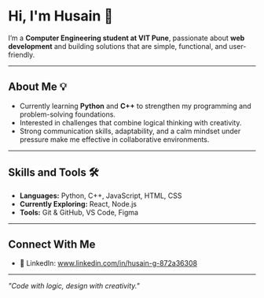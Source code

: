 # Hi, I'm Husain 👋

I’m a **Computer Engineering student at VIT Pune**, passionate about **web development** and building solutions that are simple, functional, and user-friendly.  

---

## About Me 💡  
- Currently learning **Python** and **C++** to strengthen my programming and problem-solving foundations.  
- Interested in challenges that combine logical thinking with creativity.  
- Strong communication skills, adaptability, and a calm mindset under pressure make me effective in collaborative environments.  

---

## Skills and Tools 🛠️  
- **Languages:** Python, C++, JavaScript, HTML, CSS  
- **Currently Exploring:** React, Node.js  
- **Tools:** Git & GitHub, VS Code, Figma  
---

## Connect With Me   
- 🔗 LinkedIn:   www.linkedin.com/in/husain-g-872a36308 

---

*"Code with logic, design with creativity."*
